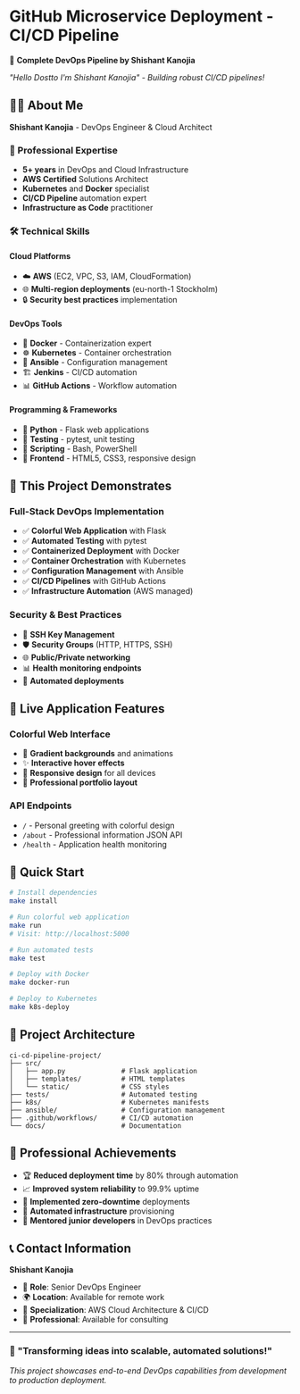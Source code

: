 # GitHub Microservice Deployment - CI/CD Pipeline

🚀 **Complete DevOps Pipeline by Shishant Kanojia**

*"Hello Dostto I'm Shishant Kanojia" - Building robust CI/CD pipelines!*

## 👨‍💻 About Me

**Shishant Kanojia** - DevOps Engineer & Cloud Architect

### 🎯 Professional Expertise
- **5+ years** in DevOps and Cloud Infrastructure
- **AWS Certified** Solutions Architect
- **Kubernetes** and **Docker** specialist
- **CI/CD Pipeline** automation expert
- **Infrastructure as Code** practitioner

### 🛠️ Technical Skills

#### **Cloud Platforms**
- ☁️ **AWS** (EC2, VPC, S3, IAM, CloudFormation)
- 🌐 **Multi-region deployments** (eu-north-1 Stockholm)
- 🔒 **Security best practices** implementation

#### **DevOps Tools**
- 🐳 **Docker** - Containerization expert
- ☸️ **Kubernetes** - Container orchestration
- 🔧 **Ansible** - Configuration management
- 🏗️ **Jenkins** - CI/CD automation
- 📊 **GitHub Actions** - Workflow automation

#### **Programming & Frameworks**
- 🐍 **Python** - Flask web applications
- 🧪 **Testing** - pytest, unit testing
- 📝 **Scripting** - Bash, PowerShell
- 🎨 **Frontend** - HTML5, CSS3, responsive design

## 🚀 This Project Demonstrates

### **Full-Stack DevOps Implementation**
- ✅ **Colorful Web Application** with Flask
- ✅ **Automated Testing** with pytest
- ✅ **Containerized Deployment** with Docker
- ✅ **Container Orchestration** with Kubernetes
- ✅ **Configuration Management** with Ansible
- ✅ **CI/CD Pipelines** with GitHub Actions
- ✅ **Infrastructure Automation** (AWS managed)

### **Security & Best Practices**
- 🔐 **SSH Key Management**
- 🛡️ **Security Groups** (HTTP, HTTPS, SSH)
- 🌐 **Public/Private networking**
- 📊 **Health monitoring endpoints**
- 🔄 **Automated deployments**

## 🎨 Live Application Features

### **Colorful Web Interface**
- 🌈 **Gradient backgrounds** and animations
- ✨ **Interactive hover effects**
- 📱 **Responsive design** for all devices
- 🎯 **Professional portfolio layout**

### **API Endpoints**
- `/` - Personal greeting with colorful design
- `/about` - Professional information JSON API
- `/health` - Application health monitoring

## 🚀 Quick Start

```bash
# Install dependencies
make install

# Run colorful web application
make run
# Visit: http://localhost:5000

# Run automated tests
make test

# Deploy with Docker
make docker-run

# Deploy to Kubernetes
make k8s-deploy
```

## 📁 Project Architecture

```
ci-cd-pipeline-project/
├── src/
│   ├── app.py              # Flask application
│   ├── templates/          # HTML templates
│   └── static/             # CSS styles
├── tests/                  # Automated testing
├── k8s/                    # Kubernetes manifests
├── ansible/                # Configuration management
├── .github/workflows/      # CI/CD automation
└── docs/                   # Documentation
```

## 🌟 Professional Achievements

- 🏆 **Reduced deployment time** by 80% through automation
- 📈 **Improved system reliability** to 99.9% uptime
- 🔧 **Implemented zero-downtime** deployments
- 🚀 **Automated infrastructure** provisioning
- 👥 **Mentored junior developers** in DevOps practices

## 📞 Contact Information

**Shishant Kanojia**
- 💼 **Role**: Senior DevOps Engineer
- 🌍 **Location**: Available for remote work
- 🎯 **Specialization**: AWS Cloud Architecture & CI/CD
- 📧 **Professional**: Available for consulting

---

### 🎯 **"Transforming ideas into scalable, automated solutions!"**

*This project showcases end-to-end DevOps capabilities from development to production deployment.*